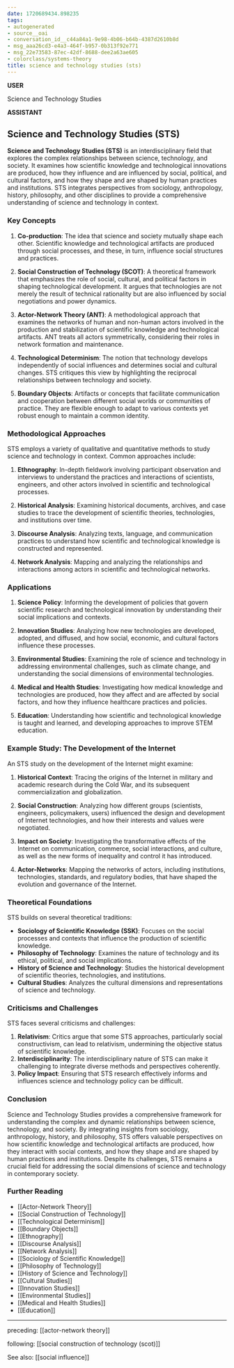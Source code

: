 ```yaml
---
date: 1720689434.898235
tags:
- autogenerated
- source__oai
- conversation_id__c44a84a1-9e98-4b06-b64b-4387d2610b8d
- msg_aaa26cd3-e4a3-464f-b957-0b313f92e771
- msg_22e73583-87ec-42df-8688-dee2a63ae605
- colorclass/systems-theory
title: science and technology studies (sts)
---
```


**USER**

Science and Technology Studies


**ASSISTANT**

## Science and Technology Studies (STS)

**Science and Technology Studies (STS)** is an interdisciplinary field that explores the complex relationships between science, technology, and society. It examines how scientific knowledge and technological innovations are produced, how they influence and are influenced by social, political, and cultural factors, and how they shape and are shaped by human practices and institutions. STS integrates perspectives from sociology, anthropology, history, philosophy, and other disciplines to provide a comprehensive understanding of science and technology in context.

### Key Concepts

1. **Co-production**: The idea that science and society mutually shape each other. Scientific knowledge and technological artifacts are produced through social processes, and these, in turn, influence social structures and practices.

2. **Social Construction of Technology (SCOT)**: A theoretical framework that emphasizes the role of social, cultural, and political factors in shaping technological development. It argues that technologies are not merely the result of technical rationality but are also influenced by social negotiations and power dynamics.

3. **Actor-Network Theory (ANT)**: A methodological approach that examines the networks of human and non-human actors involved in the production and stabilization of scientific knowledge and technological artifacts. ANT treats all actors symmetrically, considering their roles in network formation and maintenance.

4. **Technological Determinism**: The notion that technology develops independently of social influences and determines social and cultural changes. STS critiques this view by highlighting the reciprocal relationships between technology and society.

5. **Boundary Objects**: Artifacts or concepts that facilitate communication and cooperation between different social worlds or communities of practice. They are flexible enough to adapt to various contexts yet robust enough to maintain a common identity.

### Methodological Approaches

STS employs a variety of qualitative and quantitative methods to study science and technology in context. Common approaches include:

1. **Ethnography**: In-depth fieldwork involving participant observation and interviews to understand the practices and interactions of scientists, engineers, and other actors involved in scientific and technological processes.

2. **Historical Analysis**: Examining historical documents, archives, and case studies to trace the development of scientific theories, technologies, and institutions over time.

3. **Discourse Analysis**: Analyzing texts, language, and communication practices to understand how scientific and technological knowledge is constructed and represented.

4. **Network Analysis**: Mapping and analyzing the relationships and interactions among actors in scientific and technological networks.

### Applications

1. **Science Policy**: Informing the development of policies that govern scientific research and technological innovation by understanding their social implications and contexts.

2. **Innovation Studies**: Analyzing how new technologies are developed, adopted, and diffused, and how social, economic, and cultural factors influence these processes.

3. **Environmental Studies**: Examining the role of science and technology in addressing environmental challenges, such as climate change, and understanding the social dimensions of environmental technologies.

4. **Medical and Health Studies**: Investigating how medical knowledge and technologies are produced, how they affect and are affected by social factors, and how they influence healthcare practices and policies.

5. **Education**: Understanding how scientific and technological knowledge is taught and learned, and developing approaches to improve STEM education.

### Example Study: The Development of the Internet

An STS study on the development of the Internet might examine:

1. **Historical Context**: Tracing the origins of the Internet in military and academic research during the Cold War, and its subsequent commercialization and globalization.

2. **Social Construction**: Analyzing how different groups (scientists, engineers, policymakers, users) influenced the design and development of Internet technologies, and how their interests and values were negotiated.

3. **Impact on Society**: Investigating the transformative effects of the Internet on communication, commerce, social interactions, and culture, as well as the new forms of inequality and control it has introduced.

4. **Actor-Networks**: Mapping the networks of actors, including institutions, technologies, standards, and regulatory bodies, that have shaped the evolution and governance of the Internet.

### Theoretical Foundations

STS builds on several theoretical traditions:

- **Sociology of Scientific Knowledge (SSK)**: Focuses on the social processes and contexts that influence the production of scientific knowledge.
- **Philosophy of Technology**: Examines the nature of technology and its ethical, political, and social implications.
- **History of Science and Technology**: Studies the historical development of scientific theories, technologies, and institutions.
- **Cultural Studies**: Analyzes the cultural dimensions and representations of science and technology.

### Criticisms and Challenges

STS faces several criticisms and challenges:

1. **Relativism**: Critics argue that some STS approaches, particularly social constructivism, can lead to relativism, undermining the objective status of scientific knowledge.
2. **Interdisciplinarity**: The interdisciplinary nature of STS can make it challenging to integrate diverse methods and perspectives coherently.
3. **Policy Impact**: Ensuring that STS research effectively informs and influences science and technology policy can be difficult.

### Conclusion

Science and Technology Studies provides a comprehensive framework for understanding the complex and dynamic relationships between science, technology, and society. By integrating insights from sociology, anthropology, history, and philosophy, STS offers valuable perspectives on how scientific knowledge and technological artifacts are produced, how they interact with social contexts, and how they shape and are shaped by human practices and institutions. Despite its challenges, STS remains a crucial field for addressing the social dimensions of science and technology in contemporary society.

### Further Reading

- [[Actor-Network Theory]]
- [[Social Construction of Technology]]
- [[Technological Determinism]]
- [[Boundary Objects]]
- [[Ethnography]]
- [[Discourse Analysis]]
- [[Network Analysis]]
- [[Sociology of Scientific Knowledge]]
- [[Philosophy of Technology]]
- [[History of Science and Technology]]
- [[Cultural Studies]]
- [[Innovation Studies]]
- [[Environmental Studies]]
- [[Medical and Health Studies]]
- [[Education]]


---

preceding: [[actor-network theory]]  


following: [[social construction of technology (scot)]]

See also: [[social influence]]